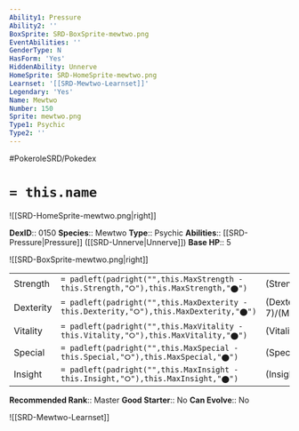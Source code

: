 ```yaml
---
Ability1: Pressure
Ability2: ''
BoxSprite: SRD-BoxSprite-mewtwo.png
EventAbilities: ''
GenderType: N
HasForm: 'Yes'
HiddenAbility: Unnerve
HomeSprite: SRD-HomeSprite-mewtwo.png
Learnset: '[[SRD-Mewtwo-Learnset]]'
Legendary: 'Yes'
Name: Mewtwo
Number: 150
Sprite: mewtwo.png
Type1: Psychic
Type2: ''
---
```


#PokeroleSRD/Pokedex

# `= this.name`

![[SRD-HomeSprite-mewtwo.png|right]]

**DexID**:: 0150
**Species**:: Mewtwo
**Type**:: Psychic
**Abilities**:: [[SRD-Pressure|Pressure]] ([[SRD-Unnerve|Unnerve]])
**Base HP**:: 5

![[SRD-BoxSprite-mewtwo.png|right]]

|           |                                                                                        |                                          |
| --------- | -------------------------------------------------------------------------------------- | ---------------------------------------- |
| Strength  | `= padleft(padright("",this.MaxStrength - this.Strength,"⭘"),this.MaxStrength,"⬤")`    | (Strength::6)/(MaxStrength::6)   |
| Dexterity | `= padleft(padright("",this.MaxDexterity - this.Dexterity,"⭘"),this.MaxDexterity,"⬤")` | (Dexterity:: 7)/(MaxDexterity::7) |
| Vitality  | `= padleft(padright("",this.MaxVitality - this.Vitality,"⭘"),this.MaxVitality,"⬤")`    | (Vitality::5)/(MaxVitality::5)   |
| Special   | `= padleft(padright("",this.MaxSpecial - this.Special,"⭘"),this.MaxSpecial,"⬤")`       | (Special::8)/(MaxSpecial::8)     |
| Insight   | `= padleft(padright("",this.MaxInsight - this.Insight,"⭘"),this.MaxInsight,"⬤")`       | (Insight::5)/(MaxInsight::5)     |

**Recommended Rank**:: Master
**Good Starter**:: No
**Can Evolve**:: No

![[SRD-Mewtwo-Learnset]]